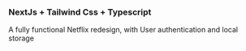 ### NextJs + Tailwind Css + Typescript
A fully functional Netflix redesign, with User authentication and local storage
